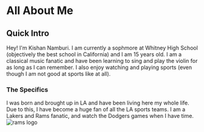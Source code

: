 

# All About Me
## Quick Intro
Hey! I'm Kishan Namburi. I am currently a sophmore at Whitney High School (objectively the best school in California) and I am 15 years old. I am a classical music fanatic and have been learning to sing and play the violin for as long as I can remember. I also enjoy watching and playing sports (even though I am not good at sports like at all).
### The Specifics
I was born and brought up in LA and have been living here my whole life. Due to this, I have become a huge fan of all the LA sports teams. I am a Lakers and Rams fanatic, and watch the Dodgers games when I have time.
![rams logo](https://a.espncdn.com/combiner/i?img=%2Fi%2Fteamlogos%2Fnfl%2F500%2Flar.png)
